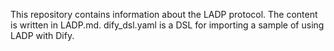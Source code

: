 This repository contains information about the LADP protocol. The content is written in LADP.md.
dify_dsl.yaml is a DSL for importing a sample of using LADP with Dify.
